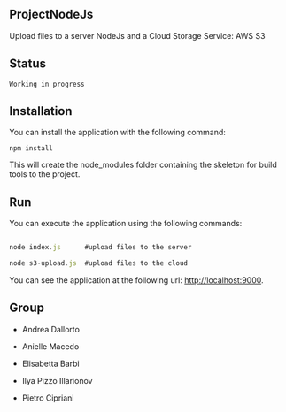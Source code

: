 ## ProjectNodeJs

Upload files to a server NodeJs and a Cloud Storage Service: AWS S3

## Status

```
Working in progress
```

## Installation

You can install the application with the following command:

```
npm install
```

This will create the node_modules folder containing the skeleton for build tools to the project. 


## Run

You can execute the application using the following commands:

```javascript

node index.js      #upload files to the server

node s3-upload.js  #upload files to the cloud
```

You can see the application at the following url: [http://localhost:9000](http://localhost:9000).


## Group

* Andrea Dallorto

* Anielle Macedo

* Elisabetta Barbi

* Ilya Pizzo Illarionov

* Pietro Cipriani


  
